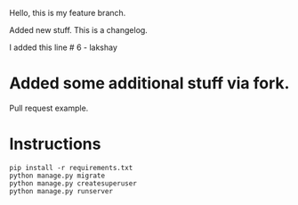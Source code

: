 Hello, this is my feature branch.


Added new stuff.
This is a changelog.

I added this line # 6 - lakshay

# Added some additional stuff via fork.
Pull request example.


# Instructions

```shell
pip install -r requirements.txt
python manage.py migrate
python manage.py createsuperuser
python manage.py runserver
```
